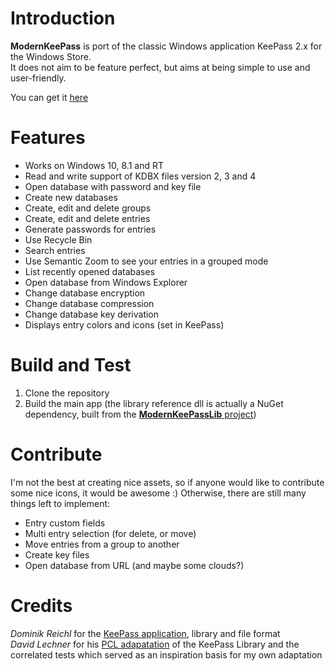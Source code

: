 # Introduction
**ModernKeePass** is port of the classic Windows application KeePass 2.x for the Windows Store.  
It does not aim to be feature perfect, but aims at being simple to use and user-friendly.

You can get it [here](https://www.microsoft.com/fr-fr/store/p/modernkeepass/9mwq48zk8nhv?rtc=1)

# Features
- Works on Windows 10, 8.1 and RT
- Read and write support of KDBX files version 2, 3 and 4
- Open database with password and key file
- Create new databases
- Create, edit and delete groups
- Create, edit and delete entries
- Generate passwords for entries
- Use Recycle Bin
- Search entries
- Use Semantic Zoom to see your entries in a grouped mode
- List recently opened databases
- Open database from Windows Explorer
- Change database encryption
- Change database compression
- Change database key derivation
- Displays entry colors and icons (set in KeePass)

# Build and Test
1. Clone the repository
2. Build the main app (the library reference dll is actually a NuGet dependency, built from the [**ModernKeePassLib** project](../ModernKeePassLib/README.md))

# Contribute
I'm not the best at creating nice assets, so if anyone would like to contribute some nice icons, it would be awesome :)
Otherwise, there are still many things left to implement:
- Entry custom fields
- Multi entry selection (for delete, or move)
- Move entries from a group to another
- Create key files
- Open database from URL (and maybe some clouds?)

# Credits
*Dominik Reichl* for the [KeePass application](https://keepass.info/), library and file format  
*David Lechner* for his [PCL adapatation](https://github.com/dlech/KeePass2PCL) of the KeePass Library and the correlated tests which served as an inspiration basis for my own adaptation
